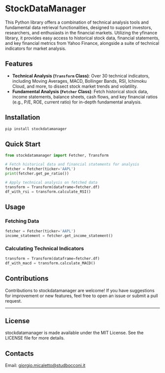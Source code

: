 # StockDataManager
This Python library offers a combination of technical analysis tools and fundamental data retrieval functionalities, designed to support investors, researchers, and enthusiasts in the financial markets. Utilizing the yfinance library, it provides easy access to historical stock data, financial statements, and key financial metrics from Yahoo Finance, alongside a suite of technical indicators for market analysis.
## Features
- **Technical Analysis (`Transform` Class)**: Over 30 technical indicators, including Moving Averages, MACD, Bollinger Bands, RSI, Ichimoku Cloud, and more, to dissect stock market trends and volatility.
- **Fundamental Analysis (`Fetcher` Class)**: Fetch historical stock data, income statements, balance sheets, cash flows, and key financial ratios (e.g., P/E, ROE, current ratio) for in-depth fundamental analysis.

## Installation

```bash
pip install stockdatamanager
```
## Quick Start
```python
from stockdatamanager import Fetcher, Transform

# Fetch historical data and financial statements for analysis
fetcher = Fetcher(ticker='AAPL')
print(fetcher.get_pe_ratio())

# Apply technical analysis on fetched data
transform = Transform(dataframe=fetcher.df)
df_with_rsi = transform.calculate_RSI()
```
## Usage
### Fetching Data
```python
fetcher = Fetcher(ticker='AAPL')
income_statement = fetcher.get_income_statement()
```
### Calculating Technical Indicators
```python
transform = Transform(dataframe=fetcher.df)
df_with_macd = transform.calculate_MACD()
```
## Contributions
Contributions to stockdatamanager are welcome! If you have suggestions for improvement or new features, feel free to open an issue or submit a pull request.
***
## License
stockdatamanager is made available under the MIT License. See the LICENSE file for more details.
## Contacts
Email: giorgio.micaletto@studbocconi.it

